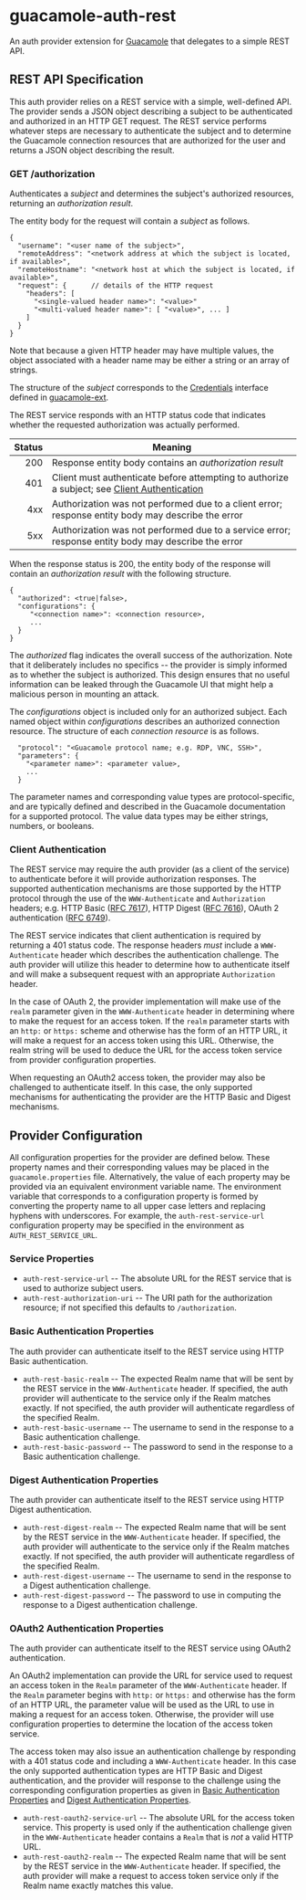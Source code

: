 guacamole-auth-rest
===================

An auth provider extension for [Guacamole](http://guacamole.apahe.org) that 
delegates to a simple REST API.


## REST API Specification

This auth provider relies on a REST service with a simple, well-defined API.
The provider sends a JSON object describing a subject to be authenticated 
and authorized in an HTTP GET request. The REST service performs whatever steps
are necessary to authenticate the subject and to determine the Guacamole
connection resources that are authorized for the user and returns a JSON 
object describing the result. 

### GET /authorization

Authenticates a _subject_ and determines the subject's authorized resources,
returning an _authorization result_.

The entity body for the request will contain a _subject_ as follows.

```
{
  "username": "<user name of the subject>",
  "remoteAddress": "<network address at which the subject is located, if available>",
  "remoteHostname": "<network host at which the subject is located, if available>",
  "request": {      // details of the HTTP request
    "headers": [
      "<single-valued header name>": "<value>"
      "<multi-valued header name>": [ "<value>", ... ]
    ]
  }
}
```
  
Note that because a given HTTP header may have multiple values, the object
associated with a header name may be either a string or an array of strings.

The structure of the _subject_ corresponds to the 
[Credentials](http://guacamole.apache.org/doc/guacamole-ext/org/apache/guacamole/net/auth/Credentials.html)
interface defined in [guacamole-ext](http://guacamole.apache.org/doc/guacamole-ext).

The REST service responds with an HTTP status code that indicates whether the
requested authorization was actually performed.

| Status   | Meaning                                                      |
| -------: | ------------------------------------------------------------ |
|   200    | Response entity body contains an _authorization result_      |
|   401    | Client must authenticate before attempting to authorize a subject; see [Client Authentication](#client-authentication)
|   4xx    | Authorization was not performed due to a client error; response entity body may describe the error |
|   5xx    | Authorization was not performed due to a service error; response entity body may describe the error |


When the response status is 200, the entity body of the response will contain
an _authorization result_ with the following structure.

```
{
  "authorized": <true|false>,
  "configurations": {
     "<connection name>": <connection resource>,
     ... 
  }
}
```

The _authorized_ flag indicates the overall success of the authorization. Note
that it deliberately includes no specifics -- the provider is simply informed 
as to whether the subject is authorized. This design ensures that no useful 
information can be leaked through the Guacamole UI that might help a malicious 
person in mounting an attack.

The _configurations_ object is included only for an authorized subject. Each
named object within _configurations_ describes an authorized connection resource.
The structure of each _connection resource_ is as follows.

```
  "protocol": "<Guacamole protocol name; e.g. RDP, VNC, SSH>",
  "parameters": {
    "<parameter name>": <parameter value>,
    ...
  }
```

The parameter names and corresponding value types are protocol-specific, and are 
typically defined and described in the Guacamole documentation for a supported 
protocol. The value data types may be either strings, numbers, or booleans.

### Client Authentication

The REST service may require the auth provider (as a client of the service) to 
authenticate before it will provide authorization responses. The supported 
authentication mechanisms are those supported by the HTTP protocol through the 
use of the `WWW-Authenticate` and `Authorization` headers; e.g. HTTP Basic
([RFC 7617](https://tools.ietf.org/html/rfc7617)), HTTP Digest
([RFC 7616](https://tools.ietf.org/html/rfc7616)), 
OAuth 2 authentication ([RFC 6749](https://tools.ietf.org/html/rfc6749)).

The REST service indicates that client authentication is required by returning
a 401 status code. The response headers _must_ include a `WWW-Authenticate`
header which describes the authentication challenge. The auth provider will 
utilize this header to determine how to authenticate itself and will make a
subsequent request with an appropriate `Authorization` header.

In the case of OAuth 2, the provider implementation will make use of the `realm` 
parameter given in the `WWW-Authenticate` header in determining where to make 
the request for an access token. If the `realm` parameter starts with an `http:` 
or `https:` scheme and otherwise has the form of an HTTP URL, it will make a 
request for an access token using this URL. Otherwise, the realm string will be 
used to deduce the URL for the access token service from provider configuration 
properties. 

When requesting an OAuth2 access token, the provider may also be challenged to 
authenticate itself. In this case, the only supported mechanisms for 
authenticating the provider are the HTTP Basic and Digest mechanisms. 


## Provider Configuration

All configuration properties for the provider are defined below. These property
names and their corresponding values may be placed in the `guacamole.properties`
file. Alternatively, the value of each property may be provided via an 
equivalent environment variable name. The environment variable that corresponds
to a configuration property is formed by converting the property name to all 
upper case letters and replacing hyphens with underscores. For example, the
`auth-rest-service-url` configuration property may be specified in the 
environment as `AUTH_REST_SERVICE_URL`.


### Service Properties

* `auth-rest-service-url` -- The absolute URL for the REST service that is used
  to authorize subject users.
* `auth-rest-authorization-uri` -- The URI path for the authorization resource; 
  if not specified this defaults to `/authorization`.

### Basic Authentication Properties

The auth provider can authenticate itself to the REST service using HTTP Basic
authentication.

* `auth-rest-basic-realm` -- The expected Realm name that will be sent by the
  REST service in the `WWW-Authenticate` header. If specified, the auth provider
  will authenticate to the service only if the Realm matches exactly. If not
  specified, the auth provider will authenticate regardless of the specified
  Realm.
* `auth-rest-basic-username` -- The username to send in the response to a
  Basic authentication challenge.
* `auth-rest-basic-password` -- The password to send in the response to a
  Basic authentication challenge.

### Digest Authentication Properties

The auth provider can authenticate itself to the REST service using HTTP Digest
authentication.

* `auth-rest-digest-realm` -- The expected Realm name that will be sent by the
  REST service in the `WWW-Authenticate` header. If specified, the auth provider
  will authenticate to the service only if the Realm matches exactly. If not
  specified, the auth provider will authenticate regardless of the specified
  Realm.
* `auth-rest-digest-username` -- The username to send in the response to a
  Digest authentication challenge.
* `auth-rest-digest-password` -- The password to use in computing the response
  to a Digest authentication challenge.

### OAuth2 Authentication Properties

The auth provider can authenticate itself to the REST service using OAuth2 
authentication. 

An OAuth2 implementation can provide the URL for service used to request an
access token in the `Realm` parameter of the `WWW-Authenticate` header. If the
`Realm` parameter begins with `http:` or `https:` and otherwise has the form
of an HTTP URL, the parameter value will be used as the URL to use in making 
a request for an access token. Otherwise, the provider will use configuration
properties to determine the location of the access token service. 

The access token may also issue an authentication challenge by responding with
a 401 status code and including a `WWW-Authenticate` header. In this case the
only supported authentication types are HTTP Basic and Digest authentication,
and the provider will response to the challenge using the corresponding 
configuration properties as given in [Basic Authentication Properties](#basic-authentication-properties)
and [Digest Authentication Properties](#digest-authentication-properties).

* `auth-rest-oauth2-service-url` -- The absolute URL for the access token 
  service. This property is used only if the authentication challenge given
  in the `WWW-Authenticate` header contains a `Realm` that is *not* a valid
  HTTP URL.
* `auth-rest-oauth2-realm` -- The expected Realm name that will be sent by the
  REST service in the `WWW-Authenticate` header. If specified, the auth 
  provider will make a request to access token service only if the Realm name
  exactly matches this value.
                                              
